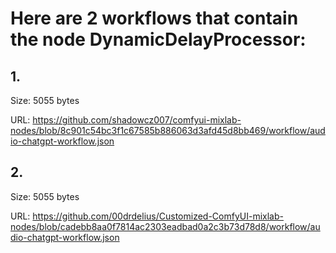 # Here are 2 workflows that contain the node DynamicDelayProcessor:

## 1. 

Size: 5055 bytes

URL: https://github.com/shadowcz007/comfyui-mixlab-nodes/blob/8c901c54bc3f1c67585b886063d3afd45d8bb469/workflow/audio-chatgpt-workflow.json

## 2. 

Size: 5055 bytes

URL: https://github.com/00drdelius/Customized-ComfyUI-mixlab-nodes/blob/cadebb8aa0f7814ac2303eadbad0a2c3b73d78d8/workflow/audio-chatgpt-workflow.json

